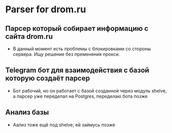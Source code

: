 # Parser for drom.ru
## Парсер который собирает информацию с сайта drom.ru
* В данный момент есть проблемы с блокировками со стороны сервера. Ищу решение без пременения прокси.
## Telegram бот для взаимодействия с базой которую создаёт парсер
* Бот рабочий, но он работает с базой созданной через модуль shelve, а парсер уже переделал на Postgres, переделаю бота позже
## Анализ базы
* Аализ тоже ещё под shelve, ей займусь позже
